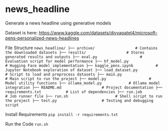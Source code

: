 # news_headline
Generate a news headline using generative models

Dataset is here: https://www.kaggle.com/datasets/divyapatel4/microsoft-pens-personalized-news-headlines

File Structure
`
news_headline/
├── archive/                  # Contains the downloaded datasets
├── results/                  # Stores generated results and outputs
├── eval.py                   # Evaluation script for model performance
├── hf_model.py                # Hugging Face model implementation
├── kaggle_pens.ipynb          # Jupyter Notebook exploration of dataset
├── load_dataset.py            # Script to load and preprocess datasets
├── main.py                    # Main script to run the project
├── model.py                   # Model utility functions
├── ollama_model.py            # Ollama model integration
├── README.md                  # Project documentation
├── requirements.txt           # List of dependencies
├── run.job                    # Job runner file
├── run.sh                     # Shell script to run the project
├── test.py                    # Testing and debugging script
`

Install Requirements
`pip install -r requirements.txt`

Run the Code
`run.sh`
